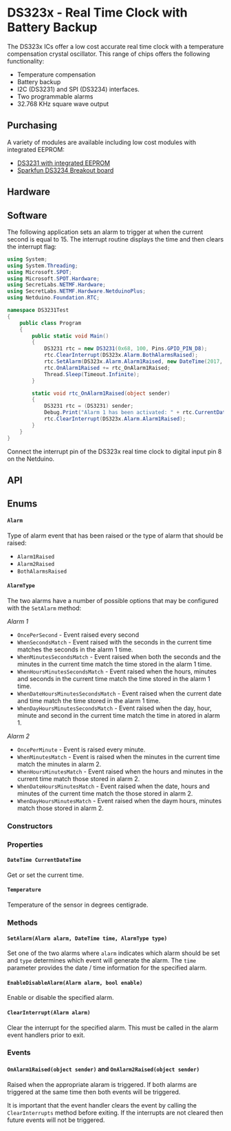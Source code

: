 # DS323x - Real Time Clock with Battery Backup

The DS323x ICs offer a low cost accurate real time clock with a temperature compensation crystal oscillator.  This range of chips offers the following functionality:

* Temperature compensation
* Battery backup
* I2C (DS3231) and SPI (DS3234) interfaces.
* Two programmable alarms
* 32.768 KHz square wave output

## Purchasing

A variety of modules are available including low cost modules with integrated EEPROM:

* [DS3231 with integrated EEPROM](https://www.amazon.com/s/ref=nb_sb_noss?url=search-alias%3Daps&field-keywords=ds3231)
* [Sparkfun DS3234 Breakout board](https://www.sparkfun.com/products/10160)

## Hardware

## Software

The following application sets an alarm to trigger at when the current second is equal to 15.  The interrupt routine displays the time and then clears the interrupt flag:

```csharp
using System;
using System.Threading;
using Microsoft.SPOT;
using Microsoft.SPOT.Hardware;
using SecretLabs.NETMF.Hardware;
using SecretLabs.NETMF.Hardware.NetduinoPlus;
using Netduino.Foundation.RTC;

namespace DS3231Test
{
    public class Program
    {
        public static void Main()
        {
            DS3231 rtc = new DS3231(0x68, 100, Pins.GPIO_PIN_D8);
            rtc.ClearInterrupt(DS323x.Alarm.BothAlarmsRaised);
            rtc.SetAlarm(DS323x.Alarm.Alarm1Raised, new DateTime(2017, 10, 29, 9, 43, 15), DS323x.AlarmType.WhenSecondsMatch);
            rtc.OnAlarm1Raised += rtc_OnAlarm1Raised;
            Thread.Sleep(Timeout.Infinite);
        }

        static void rtc_OnAlarm1Raised(object sender)
        {
            DS3231 rtc = (DS3231) sender;
            Debug.Print("Alarm 1 has been activated: " + rtc.CurrentDateTime.ToString());
            rtc.ClearInterrupt(DS323x.Alarm.Alarm1Raised);
        }
    }
}
```

Connect the interrupt pin of the DS323x real time clock to digital input pin 8 on the Netduino.

## API

## Enums

#### `Alarm`

Type of alarm event that has been raised or the type of alarm that should be raised:

* `Alarm1Raised`
* `Alarm2Raised`
* `BothAlarmsRaised`

#### `AlarmType`

The two alarms have a number of possible options that may be configured with the `SetAlarm` method:

*Alarm 1*

* `OncePerSecond` - Event raised every second
* `WhenSecondsMatch` - Event raised with the seconds in the current time matches the seconds in the alarm 1 time.
* `WhenMinutesSecondsMatch` - Event raised when both the seconds and the minutes in the current time match the time stored in the alarm 1 time.
* `WhenHoursMinutesSecondsMatch` - Event raised when the hours, minutes and seconds in the current time match the time stored in the alarm 1 time.
* `WhenDateHoursMinutesSecondsMatch` - Event raised when the current date and time match the time stored in the alarm 1 time.
* `WhenDayHoursMinutesSecondsMatch` - Event raised when the day, hour, minute and second in the current time match the time in atored in alarm 1.

*Alarm 2*

* `OncePerMinute` - Event is raised every minute.
* `WhenMinutesMatch` - Event is raised when the minutes in the current time match the minutes in alarm 2.
* `WhenHoursMinutesMatch` - Event raised when the hours and minutes in the current time match those stored in alarm 2.
* `WhenDateHoursMinutesMatch` - Event raised when the date, hours and minutes of the current time match the those stored in alarm 2.
* `WhenDayHoursMinutesMatch` - Event raised when the daym hours, minutes match those stored in alarm 2.

### Constructors

### Properties

#### `DateTime CurrentDateTime`

Get or set the current time.

#### `Temperature`

Temperature of the sensor in degrees centigrade.

### Methods

#### `SetAlarm(Alarm alarm, DateTime time, AlarmType type)`

Set one of the two alarms where `alarm` indicates which alarm should be set and `type` determines which event will generate the alarm.  The `time` parameter provides the date / time information for the specified alarm.

#### `EnableDisableAlarm(Alarm alarm, bool enable)`

Enable or disable the specified alarm.

#### `ClearInterrupt(Alarm alarm)`

Clear the interrupt for the specified alarm.  This must be called in the alarm event handlers prior to exit.

### Events

#### `OnAlarm1Raised(object sender)` and `OnAlarm2Raised(object sender)`

Raised when the appropriate alaram is triggered.  If both alarms are triggered at the same time then both events will be triggered.

It is important that the event handler clears the event by calling the `ClearInterrupts` method before exiting.  If the interrupts are not cleared then future events will not be triggered.